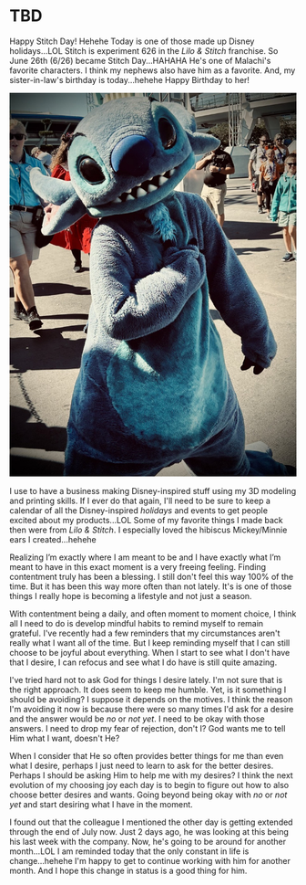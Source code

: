 # TBD

Happy Stitch Day! Hehehe Today is one of those made up Disney holidays...LOL Stitch is experiment 626 in the *Lilo & Stitch* franchise. So June 26th (6/26) became Stitch Day...HAHAHA He's one of Malachi's favorite characters. I think my nephews also have him as a favorite. And, my sister-in-law's birthday is today...hehehe Happy Birthday to her!

![Disney's Stitch. Also known as experiment 6 2 6](./media/IMG_8820.jpeg)

I use to have a business making Disney-inspired stuff using my 3D modeling and printing skills. If I ever do that again, I'll need to be sure to keep a calendar of all the Disney-inspired *holidays* and events to get people excited about my products...LOL Some of my favorite things I made back then were from *Lilo & Stitch*. I especially loved the hibiscus Mickey/Minnie ears I created...hehehe

Realizing I’m exactly where I am meant to be and I have exactly what I’m meant to have in this exact moment is a very freeing feeling. Finding contentment truly has been a blessing. I still don't feel this way 100% of the time. But it has been this way more often than not lately. It's is one of those things I really hope is becoming a lifestyle and not just a season.

With contentment being a daily, and often moment to moment choice, I think all I need to do is develop mindful habits to remind myself to remain grateful. I've recently had a few reminders that my circumstances aren't really what I want all of the time. But I keep reminding myself that I can still choose to be joyful about everything. When I start to see what I don't have that I desire, I can refocus and see what I do have is still quite amazing.

I've tried hard not to ask God for things I desire lately. I'm not sure that is the right approach. It does seem to keep me humble. Yet, is it something I should be avoiding? I suppose it depends on the motives. I think the reason I'm avoiding it now is because there were so many times I'd ask for a desire and the answer would be *no* or *not yet*. I need to be okay with those answers. I need to drop my fear of rejection, don't I? God wants me to tell Him what I want, doesn't He?

When I consider that He so often provides better things for me than even what I desire, perhaps I just need to learn to ask for the better desires. Perhaps I should be asking Him to help me with my desires? I think the next evolution of my choosing joy each day is to begin to figure out how to also choose better desires and wants. Going beyond being okay with *no* or *not yet* and start desiring what I have in the moment.

I found out that the colleague I mentioned the other day is getting extended through the end of July now. Just 2 days ago, he was looking at this being his last week with the company. Now, he's going to be around for another month...LOL I am reminded today that the only constant in life is change...hehehe I'm happy to get to continue working with him for another month. And I hope this change in status is a good thing for him.